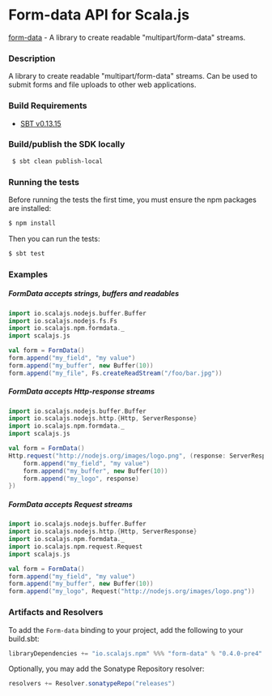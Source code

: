 Form-data API for Scala.js
================================
[form-data](http://form-data.github.io/node-form-data-native/2.2/api/) - A library to create readable "multipart/form-data" streams.

### Description

A library to create readable "multipart/form-data" streams. Can be used to submit forms and file uploads 
to other web applications.

<a name="build_requirements"></a>
### Build Requirements

* [SBT v0.13.15](http://www.scala-sbt.org/download.html)

<a name="building_sdk"></a>
### Build/publish the SDK locally

```bash
 $ sbt clean publish-local
```

### Running the tests

Before running the tests the first time, you must ensure the npm packages are installed:

```bash
$ npm install
```

Then you can run the tests:

```bash
$ sbt test
```

### Examples

##### FormData accepts strings, buffers and readables

```scala
import io.scalajs.nodejs.buffer.Buffer
import io.scalajs.nodejs.fs.Fs
import io.scalajs.npm.formdata._
import scalajs.js

val form = FormData()
form.append("my_field", "my value")
form.append("my_buffer", new Buffer(10))
form.append("my_file", Fs.createReadStream("/foo/bar.jpg"))
```

##### FormData accepts Http-response streams

```scala
import io.scalajs.nodejs.buffer.Buffer
import io.scalajs.nodejs.http.{Http, ServerResponse}
import io.scalajs.npm.formdata._
import scalajs.js

val form = FormData()
Http.request("http://nodejs.org/images/logo.png", (response: ServerResponse) => {
    form.append("my_field", "my value")
    form.append("my_buffer", new Buffer(10))
    form.append("my_logo", response)
})
```

##### FormData accepts Request streams

```scala
import io.scalajs.nodejs.buffer.Buffer
import io.scalajs.nodejs.http.{Http, ServerResponse}
import io.scalajs.npm.formdata._
import io.scalajs.npm.request.Request
import scalajs.js

val form = FormData()
form.append("my_field", "my value")
form.append("my_buffer", new Buffer(10))
form.append("my_logo", Request("http://nodejs.org/images/logo.png"))
```

### Artifacts and Resolvers

To add the `Form-data` binding to your project, add the following to your build.sbt:  

```sbt
libraryDependencies += "io.scalajs.npm" %%% "form-data" % "0.4.0-pre4"
```

Optionally, you may add the Sonatype Repository resolver:

```sbt   
resolvers += Resolver.sonatypeRepo("releases") 
```
